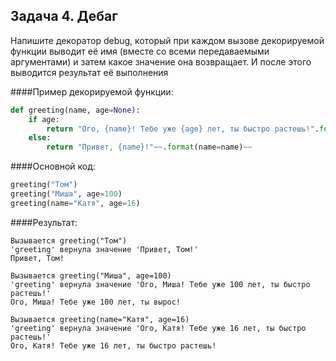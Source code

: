 ## Задача 4. Дебаг
Напишите декоратор debug, который при каждом вызове декорируемой функции выводит её имя (вместе со всеми передаваемыми аргументами) и затем какое значение она возвращает. И после этого выводится результат её выполнения

####Пример декорируемой функции:
````python
def greeting(name, age=None):
    if age:
        return "Ого, {name}! Тебе уже {age} лет, ты быстро растешь!".format(name=name, age=age)
    else:
        return "Привет, {name}!"~~.format(name=name)~~
````

####Основной код:
````python
greeting("Том")
greeting("Миша", age=100)
greeting(name="Катя", age=16)
````

####Результат:
````
Вызывается greeting("Том")
'greeting' вернула значение 'Привет, Том!'
Привет, Том!

Вызывается greeting("Миша", age=100)
'greeting' вернула значение 'Ого, Миша! Тебе уже 100 лет, ты быстро растешь!'
Ого, Миша! Тебе уже 100 лет, ты вырос!

Вызывается greeting(name="Катя", age=16)
'greeting' вернула значение 'Ого, Катя! Тебе уже 16 лет, ты быстро растешь!'
Ого, Катя! Тебе уже 16 лет, ты быстро растешь!
````


